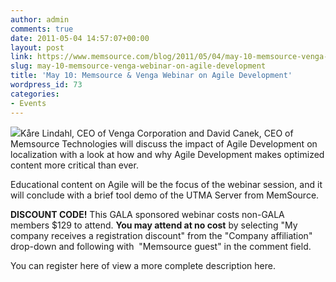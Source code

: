 ```yaml
---
author: admin
comments: true
date: 2011-05-04 14:57:07+00:00
layout: post
link: https://www.memsource.com/blog/2011/05/04/may-10-memsource-venga-webinar-on-agile-development/
slug: may-10-memsource-venga-webinar-on-agile-development
title: 'May 10: Memsource & Venga Webinar on Agile Development'
wordpress_id: 73
categories:
- Events
---
```


[![](/wp-content/uploads/2011/05/David-Kare2.png)](/wp-content/uploads/2011/05/David-Kare2.png)Kåre Lindahl, CEO of Venga Corporation and David Canek, CEO of Memsource Technologies will discuss the impact of Agile Development on localization with a look at how and why Agile Development makes optimized content more critical than ever.

Educational content on Agile will be the focus of the webinar session, and it will conclude with a brief tool demo of the UTMA Server from MemSource.<!-- more -->

**DISCOUNT CODE!** This GALA sponsored webinar costs non-GALA members $129 to attend. **You may attend at no cost** by selecting "My company receives a registration discount" from the "Company affiliation" drop-down and following with  "Memsource guest" in the comment field.

You can register here of view a more complete description here.
